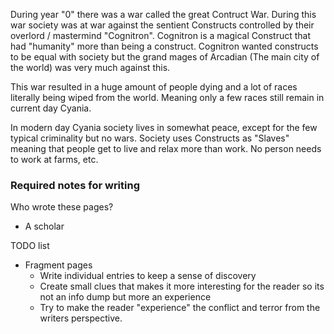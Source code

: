 
During year "0" there was a war called the great Contruct War. During this war society was at war against the sentient Constructs controlled by their overlord / mastermind "Cognitron". Cognitron is a magical Construct that had "humanity" more than being a construct. Cognitron wanted constructs to be equal with society but the grand mages of Arcadian (The main city of the world) was very much against this.

This war resulted in a huge amount of people dying and a lot of races literally being wiped from the world. Meaning only a few races still remain in current day Cyania.

In modern day Cyania society lives in somewhat peace, except for the few typical criminality but no wars. Society uses Constructs as "Slaves" meaning that people get to live and relax more than work. No person needs to work at farms, etc.


### Required notes for writing

Who wrote these pages?
+ A scholar

TODO list
+ Fragment pages
	+ Write individual entries to keep a sense of discovery
	+ Create small clues that makes it more interesting for the reader so its not an info dump but more an experience
	+ Try to make the reader "experience" the conflict and terror from the writers perspective.

